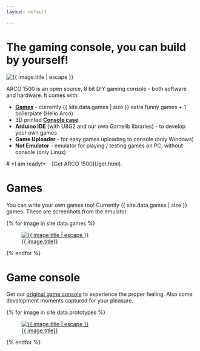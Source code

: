 ```yaml
---
layout: default

---
```


# The gaming console, you can build by yourself!

<div class="row">
    <div class="col-sm">
        <img data-src="/assets/images/prototypes/{{ site.data.prototypes[0].filename }}" alt="{{ image.title | escape }}" class="image-border" />
    </div>
    <div class="col-sm">
        <p>ARCO 1500 is an open source, 8 bit DIY gaming console - both software and hardware. It comes with:</p>
        <ul>
            <li><strong><a href="#games">Games</a></strong> - currently {{ site.data.games | size }} extra funny games + 1 boilerplate (Hello Arco)</li>
            <li>3D printed <strong><a href="#game-console">Console case</a></strong> </li>
            <li><strong>Arduino IDE</strong> (with U8G2 and our own Gamelib libraries) - to develop your own games</li>
            <li><strong>Game Uploader</strong> - for easy games uploading to console (only Windows)</li>
            <li><strong>Not Emulator</strong> - emulator for playing / testing games on PC, without console (only Linux)</li>
        </ul>
    </div>
</div>
# *I am ready!* &nbsp;&nbsp; [Get ARCO 1500](/get.html).


# Games

You can write your own games too! Currently {{ site.data.games | size }} games. These are screenhots from the emulator.

<div class="photo-gallery">
    {% for image in site.data.games %}
        <a href="/assets/images/games/{{ image.filename }}" data-fancybox="games-gallery" data-caption="{{ image.title | escape }}">
            <figure>
                <img data-src="/assets/images/games/{{ image.filename }}" alt="{{ image.title | escape }}" class="image-border"/>
                <figcaption>
                    {{ image.title}}
                </figcaption>
            </figure>
        </a>
    {% endfor %}
</div>

# Game console

Get our [original game console](/get.html) to experience the proper feeling. Also some development moments captured for your pleasure.

<div class="photo-gallery">
    {% for image in site.data.prototypes %}
        <a href="/assets/images/prototypes/{{ image.filename }}" data-fancybox="prototypes-gallery" data-caption="{{ image.title | escape }}">
            <figure>
                <img data-src="/assets/images/prototypes/thumbnails/{{ image.filename }}" alt="{{ image.title | escape }}" class="image-border"/>
                <figcaption>
                    {{ image.title}}
                </figcaption>
            </figure>
        </a>
    {% endfor %}
</div>
